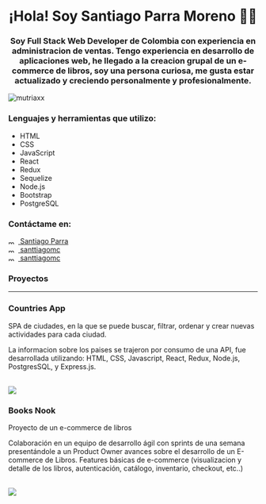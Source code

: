 
<h1 align="center">¡Hola! Soy Santiago Parra Moreno 👋🏼</h1>
<h3 align="center">Soy Full Stack Web Developer de Colombia con experiencia en administracion de ventas. Tengo experiencia en desarrollo de aplicaciones web, he llegado a la creacion grupal de un e-commerce de libros, soy una persona curiosa, me gusta estar actualizado y creciendo personalmente y profesionalmente.</h3>

<p align="left"> <img src="https://komarev.com/ghpvc/?username=santtiagomc&label=Profile%20views&color=0e75b6&style=flat" alt="mutriaxx" /> </p>

<h3 align="left">Lenguajes y herramientas que utilizo:</h3>
<ul>
  <li>HTML</li>
  <li>CSS</li>
  <li>JavaScript</li>
  <li>React</li>
  <li>Redux</li>
  <li>Sequelize</li>
  <li>Node.js</li>
  <li>Bootstrap</li>
  <li>PostgreSQL</li>
</ul>

<h3 align="left">Contáctame en:</h3>

<a href="https://linkedin.com/in/santtiagomc" target="blank"><img align="center" src="https://raw.githubusercontent.com/rahuldkjain/github-profile-readme-generator/master/src/images/icons/Social/linked-in-alt.svg" alt="marcela-utria" height="10" width="20" /> Santiago Parra</a>
<br>
<a href="https://instagram.com/santtiagomc" target="blank"><img align="center" src="https://raw.githubusercontent.com/rahuldkjain/github-profile-readme-generator/master/src/images/icons/Social/instagram.svg" alt="marce_utria" height="10" width="20" /> santtiagomc</a>
    </ul>
<br>
<a href="https://instagram.com/santtiagomc" target="blank"><img align="center" src="https://cdn-icons-png.flaticon.com/512/80/80599.png" alt="marce_utria" height="10" width="20" /> santtiagomc</a>
    </ul>




<h3 align="left">Proyectos</h3>
<hr>
<h3 align="left">Countries App</h3>
<p>SPA de ciudades, en la que se puede buscar, filtrar, ordenar y crear nuevas actividades para cada ciudad.</p>
<p>La informacion sobre los paises se trajeron por consumo de una API, fue desarrollada utilizando: HTML, CSS, Javascript, React, Redux, Node.js, PostgresSQL, y Express.js.</p>
<br>
<a href="https://santt-countries-api.vercel.app/"><img src="https://i.pinimg.com/564x/3b/5d/1b/3b5d1bc1b988db84c8821b4d2f321d07.jpg" /></a>
<h3 align="left">Books Nook</h3>
<p>Proyecto de un e-commerce de libros </p>
<p>Colaboración en un equipo de desarrollo ágil con sprints de una semana
presentándole a un Product Owner avances sobre el desarrollo de un E-commerce de Libros.
Features básicas de e-commerce (visualizacion y detalle de los libros, autenticación, catálogo, inventario, checkout,
etc..)</p>
<br>
<a href="https://booksnook.vercel.app/"><img src="https://i.pinimg.com/564x/bf/1a/3e/bf1a3ef982eefb6911781128e1ee4ce7.jpg" /></a>

